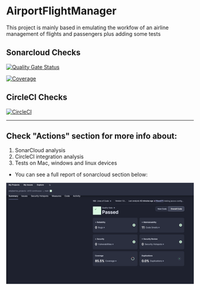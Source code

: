 # AirportFlightManager


This project is mainly based in emulating the workfow of an airline management of flights and passengers plus adding some tests

## Sonarcloud Checks

[![Quality Gate Status](https://sonarcloud.io/api/project_badges/measure?project=edujbarrios_AiportFlightManager&metric=alert_status)](https://sonarcloud.io/summary/new_code?id=edujbarrios_AiportFlightManager)

[![Coverage](https://sonarcloud.io/api/project_badges/measure?project=edujbarrios_AiportFlightManager&metric=coverage)](https://sonarcloud.io/summary/new_code?id=edujbarrios_AiportFlightManager)

## CircleCI Checks

[![CircleCI](https://dl.circleci.com/status-badge/img/gh/edujbarrios/AiportFlightManager/tree/main.svg?style=svg)](https://dl.circleci.com/status-badge/redirect/gh/edujbarrios/AiportFlightManager/tree/main)

---------------------------------------------------------------

## Check "Actions" section for more info about:
1. SonarCloud analysis
2. CircleCI integration analysis
3. Tests on Mac, windows and linux devices

- You can see a full report of sonarcloud section below:

![image](./test.png)
